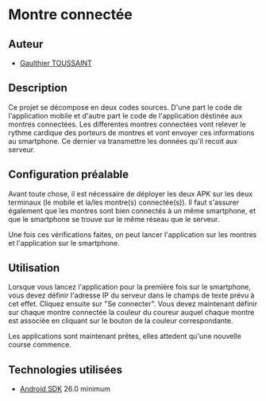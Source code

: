 
# Montre connectée

## Auteur

* [Gaulthier TOUSSAINT](gaulthiertoussaint@gmail.com)

## Description

Ce projet se décompose en deux codes sources. D'une part le code de l'application mobile et d'autre part le code de l'application déstinée aux montres connectées. Les differentes montres connectées vont relever le rythme cardique des porteurs de montres et vont envoyer ces informations au smartphone. Ce dernier va transmettre les données qu'il recoit aux serveur.

## Configuration préalable

Avant toute chose, il est nécessaire de déployer les deux APK sur les deux terminaux (le mobile et la/les montre(s) connectée(s)).  Il faut s'assurer également que les montres sont bien connectés à un même smartphone, et que le smartphone se trouve sur le même réseau que le serveur.

Une fois ces vérifications faites, on peut lancer l'application sur les montres et l'application sur le smartphone.

## Utilisation

Lorsque vous lancez l'application pour la première fois sur le smartphone, vous devez définir l'adresse IP du serveur dans le champs de texte prévu à cet effet. Cliquez ensuite sur "Se connecter". Vous devez maintenant définir sur chaque montre connectée la couleur du coureur auquel chaque montre est associée en cliquant sur le bouton de la couleur correspondante.

Les applications sont maintenant prêtes, elles attedent qu'une nouvelle course commence.

## Technologies utilisées

* [Android SDK](https://developer.android.com/studio/releases/platform-tools) 26.0 minimum